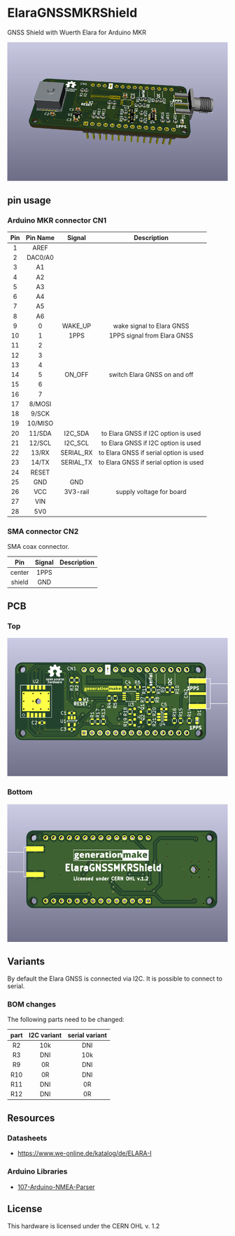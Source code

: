 # ElaraGNSSMKRShield
GNSS Shield with Wuerth Elara for Arduino MKR

![ElaraGNSSMKRShield rendering](docs/images/ElaraGNSSMKRShield_rendering.png)

## pin usage

### Arduino MKR connector CN1

| **Pin** | **Pin Name** | **Signal**    | **Description**                        |
|:-------:|:------------:|:-------------:|:--------------------------------------:|
| 1       | AREF         |               |                                        |
| 2       | DAC0/A0      |               |                                        |
| 3       | A1           |               |                                        |
| 4       | A2           |               |                                        |
| 5       | A3           |               |                                        |
| 6       | A4           |               |                                        |
| 7       | A5           |               |                                        |
| 8       | A6           |               |                                        |
| 9       | 0            | WAKE_UP       | wake signal to Elara GNSS              |
| 10      | 1            | 1PPS          | 1PPS signal from Elara GNSS            |
| 11      | 2            |               |                                        |
| 12      | 3            |               |                                        |
| 13      | 4            |               |                                        |
| 14      | 5            | ON_OFF        | switch Elara GNSS on and off           |
| 15      | 6            |               |                                        |
| 16      | 7            |               |                                        |
| 17      | 8/MOSI       |               |                                        |
| 18      | 9/SCK        |               |                                        |
| 19      | 10/MISO      |               |                                        |
| 20      | 11/SDA       | I2C_SDA       | to Elara GNSS if I2C option is used    |
| 21      | 12/SCL       | I2C_SCL       | to Elara GNSS if I2C option is used    |
| 22      | 13/RX        | SERIAL_RX     | to Elara GNSS if serial option is used |
| 23      | 14/TX        | SERIAL_TX     | to Elara GNSS if serial option is used |
| 24      | RESET        |               |                                        |
| 25      | GND          | GND           |                                        |
| 26      | VCC          | 3V3-rail      | supply voltage for board               |
| 27      | VIN          |               |                                        |
| 28      | 5V0          |               |                                        |

### SMA connector CN2

SMA coax connector.

| **Pin** | **Signal**    | **Description**                  |
|:-------:|:-------------:|:--------------------------------:|
| center  | 1PPS          |                                  |
| shield  | GND           |                                  |


## PCB

### Top

![ElaraGNSSMKRShield PCB top](docs/images/ElaraGNSSMKRShield_top.png)

### Bottom

![ElaraGNSSMKRShield PCB bot](docs/images/ElaraGNSSMKRShield_bot.png)

## Variants

By default the Elara GNSS is connected via I2C. It is possible to connect to serial.

### BOM changes

The following parts need to be changed:

| part | I2C variant | serial variant |
|:----:|:-----------:|:--------------:|
| R2   | 10k         | DNI            |
| R3   | DNI         | 10k            |
| R9   | 0R          | DNI            |
| R10  | 0R          | DNI            |
| R11  | DNI         | 0R             |
| R12  | DNI         | 0R             |

## Resources

### Datasheets

 * https://www.we-online.de/katalog/de/ELARA-I
 
 ### Arduino Libraries

* [107-Arduino-NMEA-Parser](https://github.com/107-systems/107-Arduino-NMEA-Parser)

## License

This hardware is licensed under the CERN OHL v. 1.2

